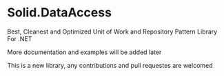 # Solid.DataAccess
Best, Cleanest and Optimized Unit of Work and Repository Pattern Library For .NET

More documentation and examples will be added later

This is a new library, any contributions and pull requestes are welcomed
